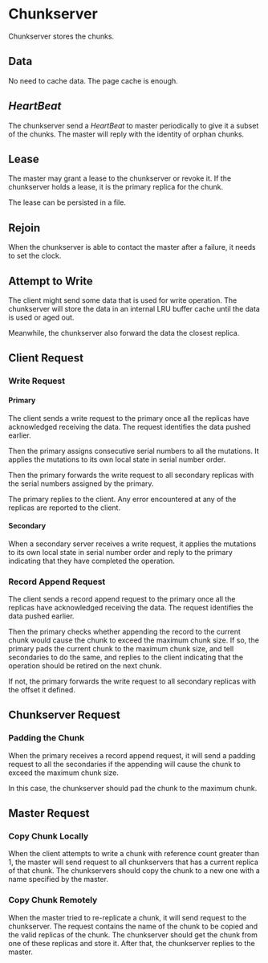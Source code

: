 # Chunkserver

Chunkserver stores the chunks.

## Data

No need to cache data. The page cache is enough.

## *HeartBeat*

The chunkserver send a *HeartBeat* to master periodically to give it
a subset of the chunks. The master will reply with the identity of
orphan chunks.

## Lease

The master may grant a lease to the chunkserver or revoke it. If the
chunkserver holds a lease, it is the primary replica for the chunk.

The lease can be persisted in a file.

## Rejoin

When the chunkserver is able to contact the master after a failure, it
needs to set the clock.

## Attempt to Write

The client might send some data that is used for write operation. The
chunkserver will store the data in an internal LRU buffer cache until
the data is used or aged out.

Meanwhile, the chunkserver also forward the data the closest replica.

## Client Request

### Write Request

#### Primary

The client sends a write request to the primary once all the replicas
have acknowledged receiving the data. The request identifies the data pushed
earlier.

Then the primary assigns consecutive serial numbers to all the mutations.
It applies the mutations to its own local state in serial number order.

Then the primary forwards the write request to all secondary replicas with
the serial numbers assigned by the primary.

The primary replies to the client. Any error encountered at any of the
replicas are reported to the client.

#### Secondary

When a secondary server receives a write request, it applies the mutations
to its own local state in serial number order and reply to the primary
indicating that they have completed the operation.

### Record Append Request

The client sends a record append request to the primary once all the
replicas have acknowledged receiving the data. The request identifies
the data pushed earlier.

Then the primary checks whether appending the record to the current chunk
would cause the chunk to exceed the maximum chunk size. If so, the primary
pads the current chunk to the maximum chunk size, and tell secondaries to
do the same, and replies to the client indicating that the operation should
be retired on the next chunk.

If not, the primary forwards the write request to all secondary replicas
with the offset it defined.

## Chunkserver Request

### Padding the Chunk

When the primary receives a record append request, it will send a padding
request to all the secondaries if the appending will cause the chunk to
exceed the maximum chunk size.

In this case, the chunkserver should pad the chunk to the maximum chunk.

## Master Request

### Copy Chunk Locally

When the client attempts to write a chunk with reference count greater than 1,
the master will send request to all chunkservers that has a current replica
of that chunk. The chunkservers should copy the chunk to a new one with a
name specified by the master.

### Copy Chunk Remotely

When the master tried to re-replicate a chunk, it will send request to the
chunkserver. The request contains the name of the chunk to be copied and
the valid replicas of the chunk. The chunkserver should get the chunk from
one of these replicas and store it. After that, the chunkserver replies to
the master.
